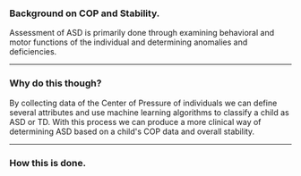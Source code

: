 ### Background on COP and Stability.
Assessment of ASD is primarily done through examining behavioral and motor functions of the individual and determining anomalies and deficiencies. 

---
### Why do this though?
By collecting data of the Center of Pressure of individuals we can define several attributes and use machine learning algorithms to classify a child as ASD or TD. With this process we can produce a more clinical way of determining ASD based on a child's COP data and overall stability.

---
### How this is done.
